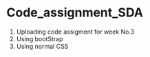 # Code_assignment_SDA

<ol>
  <li>Uploading code assigment for week No.3 </li>
  <li>Using bootStrap</li>
  <li>Using normal CSS</li>
</ol>
